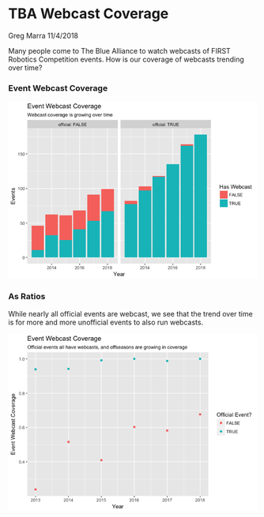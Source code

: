 TBA Webcast Coverage
================
Greg Marra
11/4/2018

Many people come to The Blue Alliance to watch webcasts of FIRST Robotics Competition events. How is our coverage of webcasts trending over time?

### Event Webcast Coverage

![](webcast_coverage_files/figure-markdown_github/webcast_coverage_bar_chart-1.png)

### As Ratios

While nearly all official events are webcast, we see that the trend over time is for more and more unofficial events to also run webcasts.

![](webcast_coverage_files/figure-markdown_github/webcast_coverage_pct-1.png)
